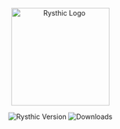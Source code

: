 <p align="center">
  <img width="200" height="200" src="https://media.discordapp.net/attachments/942675435974701076/945131514142818375/945101157385261067.png" alt="Rysthic Logo">
</p>
  
<p align="center">
  <img src="https://img.shields.io/badge/Rysthic-v1.0-blueviolet" alt="Rysthic Version">
  <img src="https://img.shields.io/github/downloads/rysthicmc/anticheat/total?color=blueviolet&label=Downloads&logo=github&logoColor=blueviolet" alt="Downloads">
</p>
